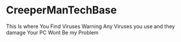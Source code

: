 # CreeperManTechBase
This Is where You Find Viruses Warning Any Viruses you use and they damage Your PC Wont Be my Problem
